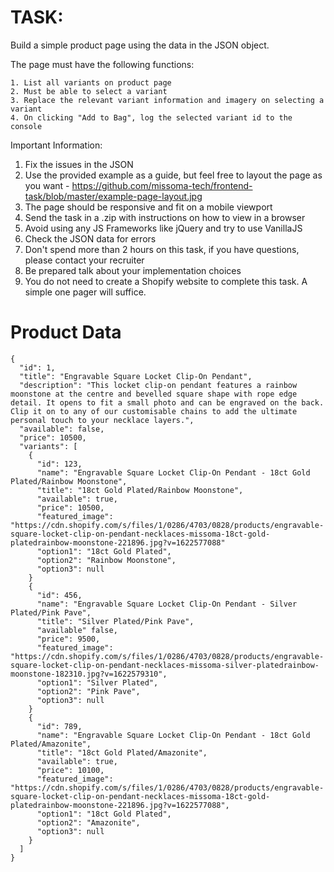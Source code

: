# TASK:

Build a simple product page using the data in the JSON object.

The page must have the following functions:

    1. List all variants on product page
    2. Must be able to select a variant
    3. Replace the relevant variant information and imagery on selecting a variant
    4. On clicking "Add to Bag", log the selected variant id to the console

Important Information:

1. Fix the issues in the JSON
2. Use the provided example as a guide, but feel free to layout the page as you want - https://github.com/missoma-tech/frontend-task/blob/master/example-page-layout.jpg
3. The page should be responsive and fit on a mobile viewport
4. Send the task in a .zip with instructions on how to view in a browser
5. Avoid using any JS Frameworks like jQuery and try to use VanillaJS
6. Check the JSON data for errors
7. Don't spend more than 2 hours on this task, if you have questions, please contact your recruiter
8. Be prepared talk about your implementation choices
9. You do not need to create a Shopify website to complete this task. A simple one pager will suffice.

# Product Data

```
{
  "id": 1,
  "title": "Engravable Square Locket Clip-On Pendant",
  "description": "This locket clip-on pendant features a rainbow moonstone at the centre and bevelled square shape with rope edge detail. It opens to fit a small photo and can be engraved on the back. Clip it on to any of our customisable chains to add the ultimate personal touch to your necklace layers.",
  "available": false,
  "price": 10500,
  "variants": [
    {
      "id": 123,
      "name": "Engravable Square Locket Clip-On Pendant - 18ct Gold Plated/Rainbow Moonstone",
      "title": "18ct Gold Plated/Rainbow Moonstone",
      "available": true,
      "price": 10500,
      "featured_image": "https://cdn.shopify.com/s/files/1/0286/4703/0828/products/engravable-square-locket-clip-on-pendant-necklaces-missoma-18ct-gold-platedrainbow-moonstone-221896.jpg?v=1622577088"
      "option1": "18ct Gold Plated",
      "option2": "Rainbow Moonstone",
      "option3": null
    }
    {
      "id": 456,
      "name": "Engravable Square Locket Clip-On Pendant - Silver Plated/Pink Pave",
      "title": "Silver Plated/Pink Pave",
      "available" false,
      "price": 9500,
      "featured_image": "https://cdn.shopify.com/s/files/1/0286/4703/0828/products/engravable-square-locket-clip-on-pendant-necklaces-missoma-silver-platedrainbow-moonstone-182310.jpg?v=1622579310",
      "option1": "Silver Plated",
      "option2": "Pink Pave",
      "option3": null
    }
    {
      "id": 789,
      "name": "Engravable Square Locket Clip-On Pendant - 18ct Gold Plated/Amazonite",
      "title": "18ct Gold Plated/Amazonite",
      "available": true,
      "price": 10100,
      "featured_image": "https://cdn.shopify.com/s/files/1/0286/4703/0828/products/engravable-square-locket-clip-on-pendant-necklaces-missoma-18ct-gold-platedrainbow-moonstone-221896.jpg?v=1622577088",
      "option1": "18ct Gold Plated",
      "option2": "Amazonite",
      "option3": null
    }
  ]
}
```
